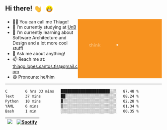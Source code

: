 ## Hi there! <img align="center" alt="GIF" src="assets/waving_hand.gif" width="30px"> <img align="center" alt="GIF" src="assets/beaming_face_with_smiling_eyes.gif" width="30px">
<!--
**thiagolopess/thiagolopess** is a ✨ _special_ ✨ repository because its `README.md` (this file) appears on your GitHub profile.
-->
  
<div>
<img align="right" alt="GIF" src="assets/think_plan_execute.gif" width="270" height="190"/>

- 👨‍💻 You can call me Thiago!
- 📒 I’m currently studying at [UnB](https://unb.br)
- 🌱 I’m currently learning about Software Architecture and Design and a lot more cool stuff!
- 💬 Ask me about anything!
- 📫 Reach me at: thiago.lopes.santos.tls@gmail.com
- 😄 Pronouns: he/him
<hr/>
</div>

<div>
 


<!--START_SECTION:waka-->
```text
C        6 hrs 33 mins   ██████████████████████░░░   87.48 % 
Text     37 mins         ██░░░░░░░░░░░░░░░░░░░░░░░   08.24 % 
Python   10 mins         ▓░░░░░░░░░░░░░░░░░░░░░░░░   02.28 % 
YAML     6 mins          ▒░░░░░░░░░░░░░░░░░░░░░░░░   01.34 % 
Bash     1 min           ░░░░░░░░░░░░░░░░░░░░░░░░░   00.35 % 
```
<!--END_SECTION:waka-->
</div>

|   <img src="https://github-readme-stats.vercel.app/api?username=thiagolopess"/>     |       [![Spotify](https://novatorem-thiagolopess.vercel.app/api/spotify)](https://open.spotify.com/user/g1kmtmtgtz5zrd1qg68jrpbdt)     |
| :-------------: | :-------------: |
